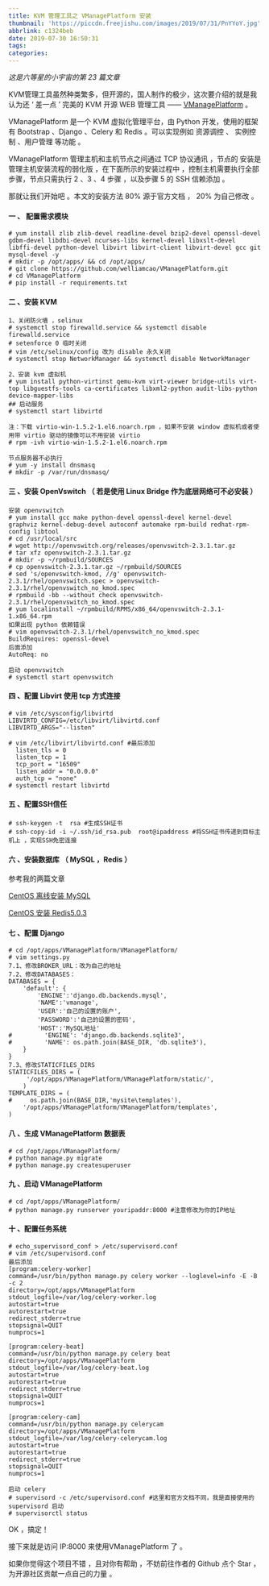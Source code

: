 ```yaml
---
title: KVM 管理工具之 VManagePlatform 安装
thumbnail: 'https://piccdn.freejishu.com/images/2019/07/31/PnYYoY.jpg'
abbrlink: c1324beb
date: 2019-07-30 16:50:31
tags:
categories:
---
```


*这是六等星的小宇宙的第 23 篇文章*



KVM管理工具虽然种类繁多，但开源的，国人制作的极少，这次要介绍的就是我认为还 ‘ 差一点 ’ 完美的 KVM 开源 WEB 管理工具 —— [VManagePlatform](https://github.com/welliamcao/VManagePlatform) 。



VManagePlatform 是一个 KVM 虚拟化管理平台，由 Python 开发，使用的框架有 Bootstrap 、Django 、Celery 和 Redis 。可以实现例如 资源调控 、 实例控制 、用户管理 等功能 。



VManagePlatform 管理主机和主机节点之间通过 TCP 协议通讯 ，节点的 安装是管理主机安装流程的弱化版 ，在下面所示的安装过程中 ，控制主机需要执行全部步骤，节点只需执行 2 、3 、4 步骤 ，以及步骤 5 的 SSH 信赖添加 。



那就让我们开始吧 。本文的安装方法 80% 源于官方文档 ， 20% 为自己修改 。



#### 一 、 配置需求模块

```
# yum install zlib zlib-devel readline-devel bzip2-devel openssl-devel gdbm-devel libdbi-devel ncurses-libs kernel-devel libxslt-devel libffi-devel python-devel libvirt libvirt-client libvirt-devel gcc git mysql-devel -y
# mkdir -p /opt/apps/ && cd /opt/apps/
# git clone https://github.com/welliamcao/VManagePlatform.git
# cd VManagePlatform
# pip install -r requirements.txt
```



#### 二 、安装 KVM

```
1、关闭防火墙 ，selinux
# systemctl stop firewalld.service && systemctl disable firewalld.service
# setenforce 0 临时关闭
# vim /etc/selinux/config 改为 disable 永久关闭
# systemctl stop NetworkManager && systemctl disable NetworkManager

2、安装 kvm 虚拟机
# yum install python-virtinst qemu-kvm virt-viewer bridge-utils virt-top libguestfs-tools ca-certificates libxml2-python audit-libs-python device-mapper-libs 
## 启动服务
# systemctl start libvirtd

注：下载 virtio-win-1.5.2-1.el6.noarch.rpm ，如果不安装 window 虚拟机或者使用带 virtio 驱动的镜像可以不用安装 virtio
# rpm -ivh virtio-win-1.5.2-1.el6.noarch.rpm

节点服务器不必执行
# yum -y install dnsmasq
# mkdir -p /var/run/dnsmasq/
```



#### 三 、安装 OpenVswitch （ 若是使用 Linux Bridge 作为底层网络可不必安装 ）

```
安装 openvswitch
# yum install gcc make python-devel openssl-devel kernel-devel graphviz kernel-debug-devel autoconf automake rpm-build redhat-rpm-config libtool 
# cd /usr/local/src
# wget http://openvswitch.org/releases/openvswitch-2.3.1.tar.gz
# tar xfz openvswitch-2.3.1.tar.gz
# mkdir -p ~/rpmbuild/SOURCES
# cp openvswitch-2.3.1.tar.gz ~/rpmbuild/SOURCES
# sed 's/openvswitch-kmod, //g' openvswitch-2.3.1/rhel/openvswitch.spec > openvswitch-2.3.1/rhel/openvswitch_no_kmod.spec
# rpmbuild -bb --without check openvswitch-2.3.1/rhel/openvswitch_no_kmod.spec
# yum localinstall ~/rpmbuild/RPMS/x86_64/openvswitch-2.3.1-1.x86_64.rpm
如果出现 python 依赖错误
# vim openvswitch-2.3.1/rhel/openvswitch_no_kmod.spec
BuildRequires: openssl-devel
后面添加
AutoReq: no

启动 openvswitch
# systemctl start openvswitch
```



#### 四 、配置 Libvirt 使用 tcp 方式连接

```
# vim /etc/sysconfig/libvirtd
LIBVIRTD_CONFIG=/etc/libvirt/libvirtd.conf
LIBVIRTD_ARGS="--listen"

# vim /etc/libvirt/libvirtd.conf #最后添加
  listen_tls = 0
  listen_tcp = 1
  tcp_port = "16509"
  listen_addr = "0.0.0.0"
  auth_tcp = "none"
# systemctl restart libvirtd 
```



#### 五 、配置SSH信任

```
# ssh-keygen -t  rsa #生成SSH证书
# ssh-copy-id -i ~/.ssh/id_rsa.pub  root@ipaddress #将SSH证书传递到目标主机上 ，实现SSH免密连接
```



#### 六 、安装数据库 （ MySQL ，Redis ）

参考我的两篇文章

[CentOS 离线安装 MySQL](https://nightmare233.top/posts/8d1db23b.html)

[CentOS 安装 Redis5.0.3](https://nightmare233.top/posts/4c767999.html)



#### 七 、配置 Django

```
# cd /opt/apps/VManagePlatform/VManagePlatform/
# vim settings.py
7.1、修改BROKER_URL：改为自己的地址
7.2、修改DATABASES：
DATABASES = {
    'default': {
        'ENGINE':'django.db.backends.mysql',
        'NAME':'vmanage',
        'USER':'自己的设置的账户',
        'PASSWORD':'自己的设置的密码',
        'HOST':'MySQL地址'
#         'ENGINE': 'django.db.backends.sqlite3',
#         'NAME': os.path.join(BASE_DIR, 'db.sqlite3'),
    }
}
7.3、修改STATICFILES_DIRS
STATICFILES_DIRS = (
     '/opt/apps/VManagePlatform/VManagePlatform/static/',
    )
TEMPLATE_DIRS = (
#     os.path.join(BASE_DIR,'mysite\templates'),
    '/opt/apps/VManagePlatform/VManagePlatform/templates',
)
```



#### 八 、生成 VManagePlatform 数据表

```
# cd /opt/apps/VManagePlatform/
# python manage.py migrate
# python manage.py createsuperuser
```



#### 九 、启动 VManagePlatform

```
# cd /opt/apps/VManagePlatform/
# python manage.py runserver youripaddr:8000 #注意修改为你的IP地址
```



#### 十 、配置任务系统

```
# echo_supervisord_conf > /etc/supervisord.conf
# vim /etc/supervisord.conf
最后添加
[program:celery-worker]
command=/usr/bin/python manage.py celery worker --loglevel=info -E -B  -c 2
directory=/opt/apps/VManagePlatform
stdout_logfile=/var/log/celery-worker.log
autostart=true
autorestart=true
redirect_stderr=true
stopsignal=QUIT
numprocs=1

[program:celery-beat]
command=/usr/bin/python manage.py celery beat
directory=/opt/apps/VManagePlatform
stdout_logfile=/var/log/celery-beat.log
autostart=true
autorestart=true
redirect_stderr=true
stopsignal=QUIT
numprocs=1

[program:celery-cam]
command=/usr/bin/python manage.py celerycam
directory=/opt/apps/VManagePlatform
stdout_logfile=/var/log/celery-celerycam.log
autostart=true
autorestart=true
redirect_stderr=true
stopsignal=QUIT
numprocs=1

启动 celery 
# supervisord -c /etc/supervisord.conf #这里和官方文档不同，我是直接使用的 supervisord 启动
# supervisorctl status
```



OK ，搞定！

接下来就是访问 IP:8000 来使用VManagePlatform 了 。

如果你觉得这个项目不错 ，且对你有帮助 ，不妨前往作者的 Github 点个 Star ，为开源社区贡献一点自己的力量 。